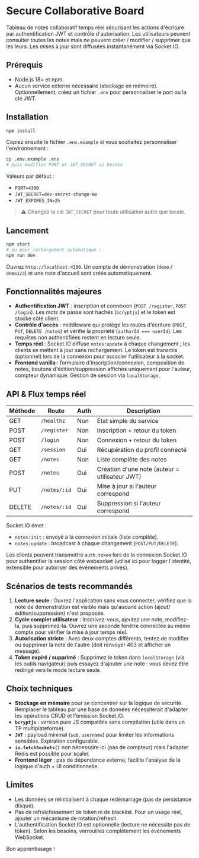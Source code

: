 # Secure Collaborative Board

Tableau de notes collaboratif temps réel sécurisant les actions d'écriture par authentification JWT et contrôle d'autorisation. Les utilisateurs peuvent consulter toutes les notes mais ne peuvent créer / modifier / supprimer que les leurs. Les mises à jour sont diffusées instantanément via Socket.IO.

## Prérequis

- Node.js 18+ et npm.
- Aucun service externe nécessaire (stockage en mémoire). Optionnellement, créez un fichier `.env` pour personnaliser le port ou la clé JWT.

## Installation

```bash
npm install
```

Copiez ensuite le fichier `.env.example` si vous souhaitez personnaliser l'environnement :

```bash
cp .env.example .env
# puis modifiez PORT et JWT_SECRET si besoin
```

Valeurs par défaut :

- `PORT=4300`
- `JWT_SECRET=dev-secret-change-me`
- `JWT_EXPIRES_IN=2h`

> ⚠️ Changez la clé `JWT_SECRET` pour toute utilisation autre que locale.

## Lancement

```bash
npm start
# ou pour rechargement automatique :
npm run dev
```

Ouvrez `http://localhost:4300`. Un compte de démonstration (`demo` / `demo123`) et une note d'accueil sont créés automatiquement.

## Fonctionnalités majeures

- **Authentification JWT** : inscription et connexion (`POST /register`, `POST /login`). Les mots de passe sont hachés (`bcryptjs`) et le token est stocké côté client.
- **Contrôle d'accès** : middleware qui protège les routes d'écriture (`POST`, `PUT`, `DELETE /notes`) et vérifie la propriété (`authorId === userId`). Les requêtes non authentifiées restent en lecture seule.
- **Temps réel** : Socket.IO diffuse `notes:update` à chaque changement ; les clients se mettent à jour sans rechargement. Le token est transmis (optionnel) lors de la connexion pour associer l'utilisateur à la socket.
- **Frontend vanilla** : formulaire d'inscription/connexion, composition de notes, boutons d'édition/suppression affichés uniquement pour l'auteur, compteur dynamique. Gestion de session via `localStorage`.

## API & Flux temps réel

| Méthode | Route            | Auth | Description                                       |
|---------|------------------|------|---------------------------------------------------|
| GET     | `/healthz`       | Non  | État simple du service                            |
| POST    | `/register`      | Non  | Inscription + retour du token                     |
| POST    | `/login`         | Non  | Connexion + retour du token                       |
| GET     | `/session`       | Oui  | Récupération du profil connecté                   |
| GET     | `/notes`         | Non  | Liste complète des notes                          |
| POST    | `/notes`         | Oui  | Création d'une note (auteur = utilisateur JWT)    |
| PUT     | `/notes/:id`     | Oui  | Mise à jour si l'auteur correspond                |
| DELETE  | `/notes/:id`     | Oui  | Suppression si l'auteur correspond                |

Socket.IO émet :

- `notes:init` : envoyé à la connexion initiale (liste complète).
- `notes:update` : broadcast à chaque changement (`POST/PUT/DELETE`).

Les clients peuvent transmettre `auth.token` lors de la connexion Socket.IO pour authentifier la session côté websocket (utilisé ici pour logger l'identité, extensible pour autoriser des événements privés).

## Scénarios de tests recommandés

1. **Lecture seule** : Ouvrez l'application sans vous connecter, vérifiez que la note de démonstration est visible mais qu'aucune action (ajout/édition/suppression) n'est proposée.
2. **Cycle complet utilisateur** : Inscrivez-vous, ajoutez une note, modifiez-la, puis supprimez-la. Ouvrez une seconde fenêtre connectée au même compte pour vérifier la mise à jour temps réel.
3. **Autorisation stricte** : Avec deux comptes différents, tentez de modifier ou supprimer la note de l'autre (doit renvoyer 403 et afficher un message).
4. **Token expiré / supprimé** : Supprimez le token dans `localStorage` (via les outils navigateur) puis essayez d'ajouter une note : vous devez être redirigé vers le mode lecture seule.

## Choix techniques

- **Stockage en mémoire** pour se concentrer sur la logique de sécurité. Remplacer le tableau par une base de données nécessiterait d'adapter les opérations CRUD et l'émission Socket.IO.
- **`bcryptjs`** : version pure JS compatible sans compilation (utile dans un TP multiplateforme).
- **`JWT`** : payload minimal (`sub`, `username`) pour limiter les informations sensibles. Expiration configurable.
- **`io.fetchSockets()`** non nécessaire ici (pas de compteur) mais l'adapter Redis est possible pour scaler.
- **Frontend léger** : pas de dépendance externe, facilite l'analyse de la logique d'auth + UI conditionnelle.

## Limites

- Les données se réinitialisent à chaque redémarrage (pas de persistance disque).
- Pas de rafraîchissement de token ni de blacklist. Pour un usage réel, ajouter un mécanisme de rotation/refresh.
- L'authentification Socket.IO est optionnelle (lecture ne nécessite pas de token). Selon les besoins, verrouillez complètement les événements WebSocket.

Bon apprentissage !
